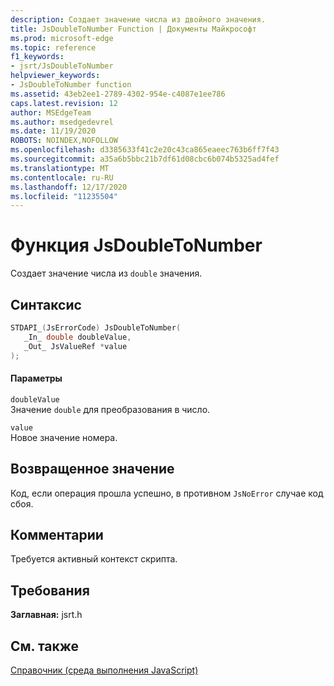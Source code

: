 ```yaml
---
description: Создает значение числа из двойного значения.
title: JsDoubleToNumber Function | Документы Майкрософт
ms.prod: microsoft-edge
ms.topic: reference
f1_keywords:
- jsrt/JsDoubleToNumber
helpviewer_keywords:
- JsDoubleToNumber function
ms.assetid: 43eb2ee1-2789-4302-954e-c4087e1ee786
caps.latest.revision: 12
author: MSEdgeTeam
ms.author: msedgedevrel
ms.date: 11/19/2020
ROBOTS: NOINDEX,NOFOLLOW
ms.openlocfilehash: d3385633f41c2e20c43ca865eaeec763b6ff7f43
ms.sourcegitcommit: a35a6b5bbc21b7df61d08cbc6b074b5325ad4fef
ms.translationtype: MT
ms.contentlocale: ru-RU
ms.lasthandoff: 12/17/2020
ms.locfileid: "11235504"
---
```

# Функция JsDoubleToNumber

Создает значение числа из `double` значения.  
  
## Синтаксис  
  
```cpp  
STDAPI_(JsErrorCode) JsDoubleToNumber(  
   _In_ double doubleValue,  
   _Out_ JsValueRef *value  
);  
```  
  
#### Параметры  
 `doubleValue`  
 Значение `double` для преобразования в число.  
  
 `value`  
 Новое значение номера.  
  
## Возвращенное значение  
 Код, если операция прошла успешно, в противном `JsNoError` случае код сбоя.  
  
## Комментарии  
 Требуется активный контекст скрипта.  
  
## Требования  
 **Заглавная:** jsrt.h  
  
## См. также  
 [Справочник (среда выполнения JavaScript)](../chakra-hosting/reference-javascript-runtime.md)
